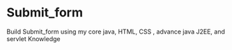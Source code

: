 # Submit_form
Build Submit_form using my core java, HTML, CSS , advance java J2EE, and servlet Knowledge
